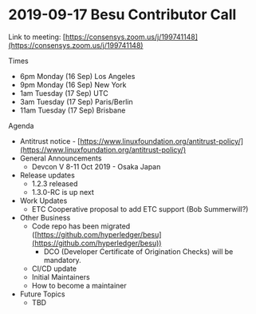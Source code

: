 # 2019-09-17 Besu Contributor Call

Link to meeting: [https://consensys.zoom.us/j/199741148](https://consensys.zoom.us/j/199741148)

Times 

- 6pm Monday (16 Sep) Los Angeles
- 9pm Monday (16 Sep) New York
- 1am Tuesday (17 Sep) UTC
- 3am Tuesday (17 Sep) Paris/Berlin
- 11am Tuesday (17 Sep) Brisbane

Agenda

- Antitrust notice - [https://www.linuxfoundation.org/antitrust-policy/](https://www.linuxfoundation.org/antitrust-policy/)
- General Announcements
  - Devcon V 8-11 Oct 2019 - Osaka Japan
- Release updates
  - 1.2.3 released
  - 1.3.0-RC is up next
- Work Updates
  - ETC Cooperative proposal to add ETC support (Bob Summerwill?)
- Other Business
  - Code repo has been migrated ([https://github.com/hyperledger/besu](https://github.com/hyperledger/besu))
    - DCO (Developer Certificate of Origination Checks) will be mandatory.
  - CI/CD update
  - Initial Maintainers
  - How to become a maintainer
- Future Topics
  - TBD